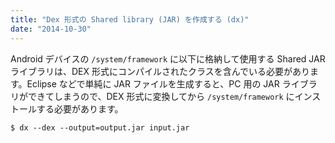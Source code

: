 ```yaml
---
title: "Dex 形式の Shared library (JAR) を作成する (dx)"
date: "2014-10-30"
---
```


Android デバイスの `/system/framework` に以下に格納して使用する Shared JAR ライブラリは、DEX 形式にコンパイルされたクラスを含んでいる必要があります。Eclipse などで単純に JAR ファイルを生成すると、PC 用の JAR ライブラリができてしまうので、DEX 形式に変換してから `/system/framework` にインストールする必要があります。

```
$ dx --dex --output=output.jar input.jar
```

